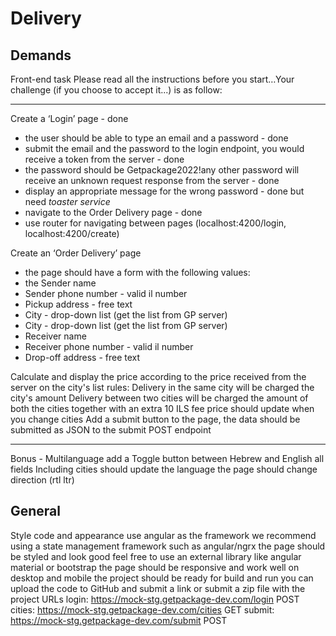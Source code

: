 # Delivery

## Demands
Front-end task
Please read all the instructions before you start…Your challenge (if you choose to accept it...) is as follow:

---
Create a ‘Login’ page - done 
  - the user should be able to type an email and a password - done
  - submit the email and the password to the login endpoint, you would receive a token from the server - done
  - the password should be Getpackage2022!any other password will receive an unknown request response from the server - done
  - display an appropriate message for the wrong password - done but need *toaster service*
  - navigate to the Order Delivery page - done
  - use router for navigating between pages (localhost:4200/login, localhost:4200/create)


Create an ‘Order Delivery’ page
  - the page should have a form with the following values:
  - the Sender name
  - Sender phone number - valid il number
  - Pickup address - free text
  - City - drop-down list (get the list from GP server)
  - City - drop-down list (get the list from GP server)
  - Receiver name
  - Receiver phone number - valid il number
  - Drop-off address - free text


Calculate and display the price according to the price received from the server on the city's list
rules:
    Delivery in the same city will be charged the city's amount
    Delivery between two cities will be charged the amount of both the cities together with an extra 10 ILS fee
    price should update when you change cities
    Add a submit button to the page, the data should be submitted as JSON to the submit POST endpoint



*** 

Bonus - Multilanguage
add a Toggle button between Hebrew and English
all fields Including cities should update the language
the page should change direction (rtl ltr) 

## General
Style code and appearance
use angular as the framework
we recommend using a state management framework such as angular/ngrx
the page should be styled and look good
feel free to use an external library like angular material or bootstrap
the page should be responsive and work well on desktop and mobile
the project should be ready for build and run
you can upload the code to GitHub and submit a link or submit a zip file with the project
URLs
login: https://mock-stg.getpackage-dev.com/login POST
cities: https://mock-stg.getpackage-dev.com/cities GET
submit: https://mock-stg.getpackage-dev.com/submit POST



